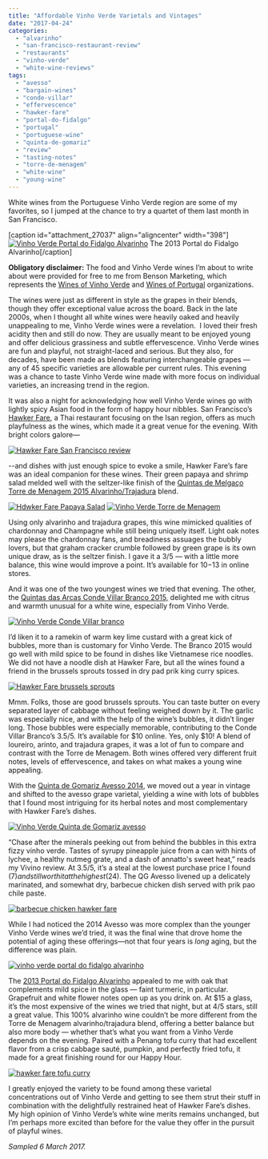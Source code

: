 ```yaml
---
title: "Affordable Vinho Verde Varietals and Vintages"
date: "2017-04-24"
categories: 
  - "alvarinho"
  - "san-francisco-restaurant-review"
  - "restaurants"
  - "vinho-verde"
  - "white-wine-reviews"
tags: 
  - "avesso"
  - "bargain-wines"
  - "conde-villar"
  - "effervescence"
  - "hawker-fare"
  - "portal-do-fidalgo"
  - "portugal"
  - "portuguese-wine"
  - "quinta-de-gomariz"
  - "review"
  - "tasting-notes"
  - "torre-de-menagem"
  - "white-wine"
  - "young-wine"
---
```


White wines from the Portuguese Vinho Verde region are some of my favorites, so I jumped at the chance to try a quartet of them last month in San Francisco.

\[caption id="attachment\_27037" align="aligncenter" width="398"\][![Vinho Verde Portal do Fidalgo Alvarinho](http://s3.amazonaws.com/thegourmez-wpmedia/2017/04/Hawker-Fare-Wine-10-398x500.jpg)](http://s3.amazonaws.com/thegourmez-wpmedia/2017/04/Hawker-Fare-Wine-10.jpg) The 2013 Portal do Fidalgo Alvarinho\[/caption\]

**Obligatory disclaimer:** The food and Vinho Verde wines I’m about to write about were provided for free to me from Benson Marketing, which represents the [Wines of Vinho Verde](http://winesofvinhoverde.com/) and [Wines of Portugal](http://winesofportugal.info/) organizations.

The wines were just as different in style as the grapes in their blends, though they offer exceptional value across the board. Back in the late 2000s, when I thought all white wines were heavily oaked and heavily unappealing to me, Vinho Verde wines were a revelation.  I loved their fresh acidity then and still do now. They are usually meant to be enjoyed young and offer delicious grassiness and subtle effervescence. Vinho Verde wines are fun and playful, not straight-laced and serious. But they also, for decades, have been made as blends featuring interchangeable grapes — any of 45 specific varieties are allowable per current rules. This evening was a chance to taste Vinho Verde wine made with more focus on individual varieties, an increasing trend in the region.

It was also a night for acknowledging how well Vinho Verde wines go with lightly spicy Asian food in the form of happy hour nibbles. San Francisco’s [Hawker Fare](http://www.hawkerfare.com/), a Thai restaurant focusing on the Isan region, offers as much playfulness as the wines, which made it a great venue for the evening. With bright colors galore—

[![Hawker Fare San Francisco review](http://s3.amazonaws.com/thegourmez-wpmedia/2017/04/Hawker-Fare-Wine-09-500x334.jpg)](http://s3.amazonaws.com/thegourmez-wpmedia/2017/04/Hawker-Fare-Wine-09.jpg)

\--and dishes with just enough spice to evoke a smile, Hawker Fare’s fare was an ideal companion for these wines. Their green papaya and shrimp salad melded well with the seltzer-like finish of the [Quintas de Melgaço Torre de Menagem 2015 Alvarinho/Trajadura](http://www.quintasdemelgaco.pt/EN/produtos/torre-de-menagem-alvarinho-trajadura/) blend.

[![Hdwker Fare Papaya Salad](http://s3.amazonaws.com/thegourmez-wpmedia/2017/04/Hawker-Fare-Wine-04-500x334.jpg)](http://s3.amazonaws.com/thegourmez-wpmedia/2017/04/Hawker-Fare-Wine-04.jpg) [![Vinho Verde Torre de Menagem](http://s3.amazonaws.com/thegourmez-wpmedia/2017/04/Hawker-Fare-Wine-03-334x500.jpg)](http://s3.amazonaws.com/thegourmez-wpmedia/2017/04/Hawker-Fare-Wine-03.jpg)

Using only alvarinho and trajadura grapes, this wine mimicked qualities of chardonnay and Champagne while still being uniquely itself. Light oak notes may please the chardonnay fans, and breadiness assuages the bubbly lovers, but that graham cracker crumble followed by green grape is its own unique draw, as is the seltzer finish. I gave it a 3/5 — with a little more balance, this wine would improve a point. It’s available for $10-$13 in online stores.

And it was one of the two youngest wines we tried that evening. The other, the [Quintas das Arcas Conde Villar Branco 2015,](http://www.condevillar.com/imgs/vinhos/cv_branco_2016_en.pdf) delighted me with citrus and warmth unusual for a white wine, especially from Vinho Verde.

[![Vinho Verde Conde Villar branco](http://s3.amazonaws.com/thegourmez-wpmedia/2017/04/Hawker-Fare-Wine-01-334x500.jpg)](http://s3.amazonaws.com/thegourmez-wpmedia/2017/04/Hawker-Fare-Wine-01.jpg)

I’d liken it to a ramekin of warm key lime custard with a great kick of bubbles, more than is customary for Vinho Verde. The Branco 2015 would go well with mild spice to be found in dishes like Vietnamese rice noodles. We did not have a noodle dish at Hawker Fare, but all the wines found a friend in the brussels sprouts tossed in dry pad prik king curry spices.

[![Hawker Fare brussels sprouts](http://s3.amazonaws.com/thegourmez-wpmedia/2017/04/Hawker-Fare-Wine-06-500x473.jpg)](http://s3.amazonaws.com/thegourmez-wpmedia/2017/04/Hawker-Fare-Wine-06.jpg)

Mmm. Folks, those are good brussels sprouts. You can taste butter on every separated layer of cabbage without feeling weighed down by it. The garlic was especially nice, and with the help of the wine’s bubbles, it didn’t linger long. Those bubbles were especially memorable, contributing to the Conde Villar Branco’s 3.5/5. It’s available for $10 online. Yes, only $10! A blend of loureiro, arinto, and trajadura grapes, it was a lot of fun to compare and contrast with the Torre de Menagem. Both wines offered very different fruit notes, levels of effervescence, and takes on what makes a young wine appealing.

With the [Quinta de Gomariz Avesso 2014](http://quintadegomariz.com/en/vinho/vinho-verde-qg-avesso/), we moved out a year in vintage and shifted to the avesso grape varietal, yielding a wine with lots of bubbles that I found most intriguing for its herbal notes and most complementary with Hawker Fare’s dishes.

[![Vinho Verde Quinta de Gomariz avesso](http://s3.amazonaws.com/thegourmez-wpmedia/2017/04/Hawker-Fare-Wine-02-334x500.jpg)](http://s3.amazonaws.com/thegourmez-wpmedia/2017/04/Hawker-Fare-Wine-02.jpg)

“Chase after the minerals peeking out from behind the bubbles in this extra fizzy vinho verde. Tastes of syrupy pineapple juice from a can with hints of lychee, a healthy nutmeg grate, and a dash of annatto's sweet heat,” reads my Vivino review. At 3.5/5, it’s a steal at the lowest purchase price I found ($7) and still worth it at the highest ($24). The QG Avesso livened up a delicately marinated, and somewhat dry, barbecue chicken dish served with prik pao chile paste.

[![barbecue chicken hawker fare](http://s3.amazonaws.com/thegourmez-wpmedia/2017/04/Hawker-Fare-Wine-11-500x367.jpg)](http://s3.amazonaws.com/thegourmez-wpmedia/2017/04/Hawker-Fare-Wine-11.jpg)

While I had noticed the 2014 Avesso was more complex than the younger Vinho Verde wines we’d tried, it was the final wine that drove home the potential of aging these offerings—not that four years is _long_ aging, but the difference was plain.

[![vinho verde portal do fidalgo alvarinho](http://s3.amazonaws.com/thegourmez-wpmedia/2017/04/Hawker-Fare-Wine-05-334x500.jpg)](http://s3.amazonaws.com/thegourmez-wpmedia/2017/04/Hawker-Fare-Wine-05.jpg)

The [2013 Portal do Fidalgo Alvarinho](http://www.provam.com/pagina.php?codPagina=9&codVinho=1&codIdioma=2) appealed to me with oak that complements mild spice in the glass — faint turmeric, in particular. Grapefruit and white flower notes open up as you drink on. At $15 a glass, it’s the most expensive of the wines we tried that night, but at 4/5 stars, still a great value. This 100% alvarinho wine couldn’t be more different from the Torre de Menagem alvarinho/trajadura blend, offering a better balance but also more body — whether that’s what you want from a Vinho Verde depends on the evening. Paired with a Penang tofu curry that had excellent flavor from a crisp cabbage sauté, pumpkin, and perfectly fried tofu, it made for a great finishing round for our Happy Hour.

[![hawker fare tofu curry](http://s3.amazonaws.com/thegourmez-wpmedia/2017/04/Hawker-Fare-Wine-12-500x361.jpg)](http://s3.amazonaws.com/thegourmez-wpmedia/2017/04/Hawker-Fare-Wine-12.jpg)

I greatly enjoyed the variety to be found among these varietal concentrations out of Vinho Verde and getting to see them strut their stuff in combination with the delightfully restrained heat of Hawker Fare’s dishes. My high opinion of Vinho Verde’s white wine merits remains unchanged, but I’m perhaps more excited than before for the value they offer in the pursuit of playful wines.

_Sampled 6 March 2017._
